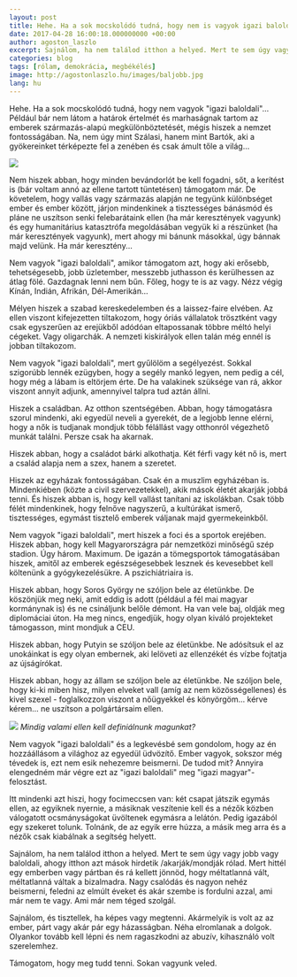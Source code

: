```yaml
---
layout: post
title: Hehe. Ha a sok mocskolódó tudná, hogy nem is vagyok igazi baloldali...
date: 2017-04-28 16:00:18.000000000 +00:00
author: agoston_laszlo
excerpt: Sajnálom, ha nem találod itthon a helyed. Mert te sem úgy vagy jobb vagy baloldali, ahogy itthon azt mások hirdetik /akarják/mondják rólad. Mert hittél egy emberben vagy pártban és rá kellett jönnöd, hogy méltatlanná vált, méltatlanná váltak a bizalmadra.
categories: blog
tags: [rólam, demokrácia, megbékélés]
image: http://agostonlaszlo.hu/images/baljobb.jpg
lang: hu
---
```

Hehe. Ha a sok mocskolódó tudná, hogy nem vagyok "igazi baloldali"...  Például bár nem látom a határok értelmét és marhaságnak tartom az emberek származás-alapú megkülönböztetését, mégis hiszek a nemzet fontosságában. Na, nem úgy mint Szálasi, hanem mint Bartók, aki a gyökereinket térképezte fel a zenében és csak ámult tőle a világ...

![](http://agostonlaszlo.hu/images/baljobb.jpg)

Nem hiszek abban, hogy minden bevándorlót be kell fogadni, sőt, a kerítést is (bár voltam annó az ellene tartott tüntetésen) támogatom már. De követelem, hogy vallás vagy származás alapján ne tegyünk különbséget ember és ember között, járjon mindenkinek a tisztességes bánásmód és pláne ne uszítson senki felebarátaink ellen (ha már keresztények vagyunk) és egy humanitárius katasztrófa megoldásában vegyük ki a részünket (ha már keresztények vagyunk), mert ahogy mi bánunk másokkal, úgy bánnak majd velünk. Ha már keresztény...

Nem vagyok "igazi baloldali", amikor támogatom azt, hogy aki erősebb, tehetségesebb, jobb üzletember, messzebb juthasson és kerülhessen az átlag fölé. Gazdagnak lenni nem bűn. Főleg, hogy te is az vagy. Nézz végig Kínán, Indián, Afrikán, Dél-Amerikán...

Mélyen hiszek a szabad kereskedelemben és a laissez-faire elvében. Az ellen viszont kifejezetten tiltakozom, hogy óriás vállalatok trösztként vagy csak egyszerűen az erejükből adódóan eltapossanak többre méltó helyi cégeket. Vagy oligarchák. A nemzeti kiskirályok ellen talán még ennél is jobban tiltakozom. 

Nem vagyok "igazi baloldali", mert gyűlölöm a segélyezést. Sokkal szigorúbb lennék ezügyben, hogy a segély mankó legyen, nem pedig a cél, hogy még a lábam is eltörjem érte. De ha valakinek szüksége van rá, akkor viszont annyit adjunk, amennyivel talpra tud aztán állni. 

Hiszek a családban. Az otthon szentségében. Abban, hogy támogatásra szorul mindenki, aki egyedül neveli a gyerekét, de a legjobb lenne elérni, hogy a nők is tudjanak mondjuk több félállást vagy otthonról végezhető munkát találni. Persze csak ha akarnak.

Hiszek abban, hogy a családot bárki alkothatja. Két férfi vagy két nő is, mert a család alapja nem a szex, hanem a szeretet. 

Hiszek az egyházak fontosságában. Csak én a muszlim egyházéban is. Mindenkiében (közte a civil szervezetekkel), akik mások életét akarják jobbá tenni. És hiszek abban is, hogy kell vallást tanítani az iskolákban. Csak több félét mindenkinek, hogy felnőve nagyszerű, a kultúrákat ismerő, tisztességes, egymást tisztelő emberek váljanak majd gyermekeinkből. 

Nem vagyok "igazi baloldali", mert hiszek a foci és a sportok erejében. Hiszek abban, hogy kell Magyarországra pár nemzetközi minőségű szép stadion. Úgy három. Maximum. De igazán a tömegsportok támogatásában hiszek, amitől az emberek egészségesebbek lesznek és kevesebbet kell költenünk a gyógykezelésükre. A pszichiátriaira is.

Hiszek abban, hogy Soros György ne szóljon bele az életünkbe. De köszönjük meg neki, amit eddig is adott (például a fél mai magyar kormánynak is) és ne csináljunk belőle démont. Ha van vele baj, oldják meg diplomáciai úton. Ha meg nincs, engedjük, hogy olyan kiváló projekteket támogasson, mint mondjuk a CEU.

Hiszek abban, hogy Putyin se szóljon bele az életünkbe. Ne adósítsuk el az unokáinkat is egy olyan embernek, aki lelöveti az ellenzékét és vízbe fojtatja az újságírókat. 

Hiszek abban, hogy az állam se szóljon bele az életünkbe. Ne szóljon bele, hogy ki-ki miben hisz, milyen elveket vall (amíg az nem közösségellenes) és kivel szexel - foglalkozzon viszont a nőügyekkel és könyörgöm... kérve kérem... ne uszítson a polgártársaim ellen.

![](http://agostonlaszlo.hu/images/jobbal.jpg)
*Mindig valami ellen kell definiálnunk magunkat?*

Nem vagyok "igazi baloldali" és a legkevésbé sem gondolom, hogy az én hozzáállásom a világhoz az egyedül üdvözítő. Ember vagyok, sokszor még tévedek is, ezt nem esik nehezemre beismerni. De tudod mit? Annyira elengedném már végre ezt az "igazi baloldali" meg "igazi magyar"-felosztást. 

Itt mindenki azt hiszi, hogy focimeccsen van: két csapat játszik egymás ellen, az egyiknek nyernie, a másiknak veszítenie kell és a nézők közben válogatott ocsmányságokat üvöltenek egymásra a lelátón. Pedig igazából egy szekeret tolunk. Tolnánk, de az egyik erre húzza, a másik meg arra és a nézők csak kiabálnak a segítség helyett.

Sajnálom, ha nem találod itthon a helyed. Mert te sem úgy vagy jobb vagy baloldali, ahogy itthon azt mások hirdetik /akarják/mondják rólad. Mert hittél egy emberben vagy pártban és rá kellett jönnöd, hogy méltatlanná vált, méltatlanná váltak a bizalmadra. Nagy csalódás és nagyon nehéz beismerni, feledni az elmúlt éveket és akár szembe is fordulni azzal, ami már nem te vagy. Ami már nem téged szolgál. 

Sajnálom, és tisztellek, ha képes vagy megtenni. Akármelyik is volt az az ember, párt vagy akár pár egy házasságban. Néha elromlanak a dolgok. Olyankor tovább kell lépni és nem ragaszkodni az abuzív, kihasználó volt szerelemhez.

Támogatom, hogy meg tudd tenni. Sokan vagyunk veled.
